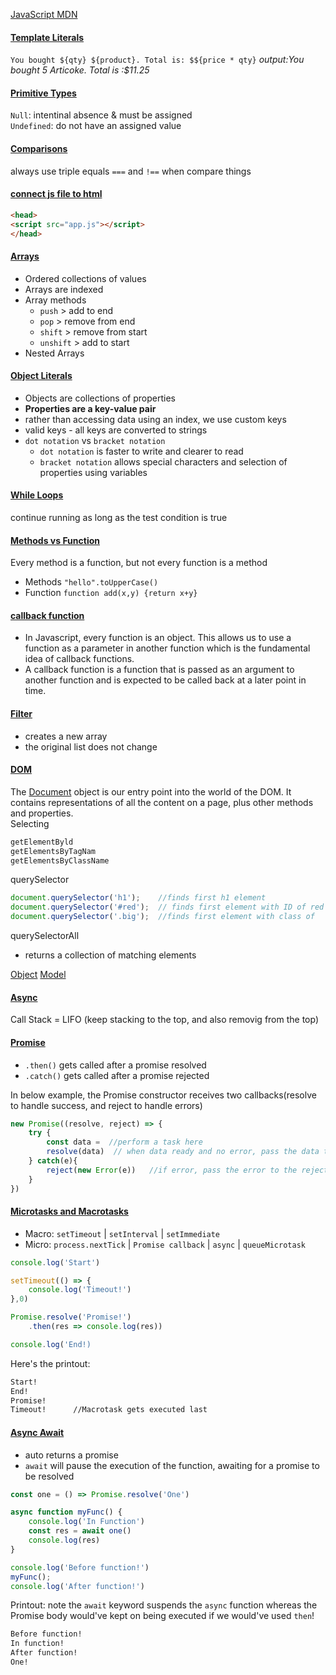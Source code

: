 [JavaScript MDN](https://developer.mozilla.org/en-US/) 

#### [Template Literals]()
`You bought ${qty} ${product}. Total is: $${price * qty}`
<i>output:You bought 5 Articoke. Total is :$11.25</i>

#### [Primitive Types]()
`Null`: intentinal absence & must be assigned <br>
`Undefined`: do not have an assigned value

#### [Comparisons]()
always use triple equals `===` and `!==` when compare things

#### [connect js file to html]()
```html
<head>
<script src="app.js"></script>
</head>
```

#### [Arrays]()
- Ordered collections of values
- Arrays are indexed
- Array methods
    - `push` > add to end
    - `pop` > remove from end
    - `shift` > remove from start
    - `unshift` > add to start
- Nested Arrays

#### [Object Literals]()
- Objects are collections of properties
- <b>Properties are a key-value pair</b>
- rather than accessing data using an index, we use custom keys
- valid keys - all keys are converted to strings
- `dot notation` vs `bracket notation`
    - `dot notation` is faster to write and clearer to read
    - `bracket notation` allows special characters and selection of properties using variables

#### [While Loops]() 
continue running as long as the test condition is true

#### [Methods vs Function]()
Every method is a function, but not every function is a method <br>
- Methods
`"hello".toUpperCase()` 
- Function
`function add(x,y) {return x+y}`

#### [callback function](https://levelup.gitconnected.com/javascript-callback-functions-89cc315aa5be)
- In Javascript, every function is an object. This allows us to use a function as a parameter in another function which is the fundamental idea of callback functions.
- A callback function is a function that is passed as an argument to another function and is expected to be called back at a later point in time.

#### [Filter]()
- creates a new array
- the original list does not change

#### [DOM]()
The <u>Document</u> object is our entry point into the world of the DOM. It contains representations of all the content on a page, plus other methods and properties.<br>
Selecting
```JavaScript
getElementByld
getElementsByTagNam 
getElementsByClassName
```
querySelector 
```JavaScript
document.querySelector('h1');    //finds first h1 element
document.querySelector('#red');  // finds first element with ID of red
document.querySelector('.big');  //finds first element with class of
```
querySelectorAll
- returns a collection of matching elements

<u>Object</u>
<u>Model</u>

#### [Async]()
Call Stack = LIFO (keep stacking to the top, and also removig from the top)

#### [Promise](https://dev.to/lydiahallie/javascript-visualized-promises-async-await-5gke)
- `.then()` gets called after a promise resolved
- `.catch()` gets called after a promise rejected <br>

In below example, the Promise constructor receives two callbacks(resolve to handle success, and reject to handle errors)
```JavaScript
new Promise((resolve, reject) => {
    try {
        const data =  //perform a task here
        resolve(data)  // when data ready and no error, pass the data to the resolve method
    } catch(e){
        reject(new Error(e))   //if error, pass the error to the reject method
    }
})
```

#### [Microtasks and Macrotasks](https://dev.to/lydiahallie/javascript-visualized-promises-async-await-5gke)
- Macro: `setTimeout` | `setInterval` | `setImmediate`
- Micro: `process.nextTick` | `Promise callback` | `async` | `queueMicrotask`
```JavaScript
console.log('Start')

setTimeout(() => {
    console.log('Timeout!')
},0)

Promise.resolve('Promise!')
    .then(res => console.log(res))

console.log('End!)
```
Here's the printout:
```bash
Start!
End!
Promise!
Timeout!      //Macrotask gets executed last
```

#### [Async Await](https://dev.to/lydiahallie/javascript-visualized-promises-async-await-5gke)
- auto returns a promise
- `await` will pause the execution of the function, awaiting for a promise to be resolved

```JavaScript
const one = () => Promise.resolve('One')

async function myFunc() {
    console.log('In Function')
    const res = await one()
    console.log(res)
}

console.log('Before function!')
myFunc();
console.log('After function!')
```
Printout: note the `await` keyword suspends the `async` function whereas the Promise body would've kept on being executed if we would've used `then`!
```bash
Before function!
In function!
After function!
One!
```